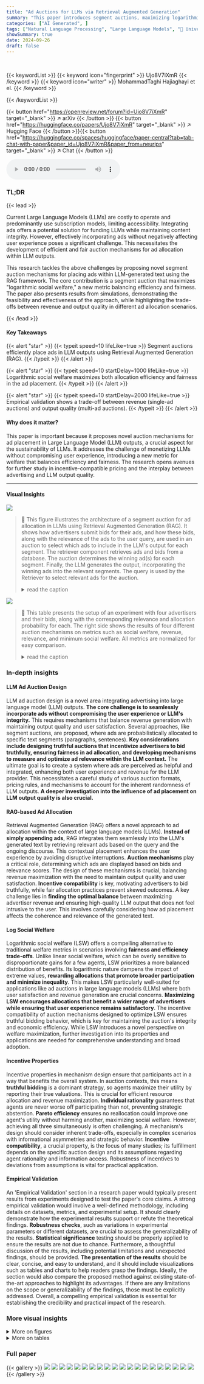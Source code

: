 ```yaml
---
title: "Ad Auctions for LLMs via Retrieval Augmented Generation"
summary: "This paper introduces segment auctions, maximizing logarithmic social welfare, for integrating ads into LLM outputs via Retrieval Augmented Generation, balancing ad revenue and output quality."
categories: ["AI Generated", ]
tags: ["Natural Language Processing", "Large Language Models", "🏢 University of Maryland",]
showSummary: true
date: 2024-09-26
draft: false
---
```


<br>

{{< keywordList >}}
{{< keyword icon="fingerprint" >}} Ujo8V7iXmR {{< /keyword >}}
{{< keyword icon="writer" >}} MohammadTaghi Hajiaghayi et el. {{< /keyword >}}
 
{{< /keywordList >}}

{{< button href="https://openreview.net/forum?id=Ujo8V7iXmR" target="_blank" >}}
↗ arXiv
{{< /button >}}
{{< button href="https://huggingface.co/papers/Ujo8V7iXmR" target="_blank" >}}
↗ Hugging Face
{{< /button >}}{{< button href="https://huggingface.co/spaces/huggingface/paper-central?tab=tab-chat-with-paper&paper_id=Ujo8V7iXmR&paper_from=neurips" target="_blank" >}}
↗ Chat
{{< /button >}}




<audio controls>
    <source src="https://ai-paper-reviewer.com/Ujo8V7iXmR/podcast.wav" type="audio/wav">
    Your browser does not support the audio element.
</audio>


### TL;DR


{{< lead >}}

Current Large Language Models (LLMs) are costly to operate and predominantly use subscription models, limiting accessibility. Integrating ads offers a potential solution for funding LLMs while maintaining content integrity. However, effectively incorporating ads without negatively affecting user experience poses a significant challenge. This necessitates the development of efficient and fair auction mechanisms for ad allocation within LLM outputs.

This research tackles the above challenges by proposing novel segment auction mechanisms for placing ads within LLM-generated text using the RAG framework.  The core contribution is a segment auction that maximizes "logarithmic social welfare," a new metric balancing efficiency and fairness. The paper also presents results from simulations, demonstrating the feasibility and effectiveness of the approach, while highlighting the trade-offs between revenue and output quality in different ad allocation scenarios.

{{< /lead >}}


#### Key Takeaways

{{< alert "star" >}}
{{< typeit speed=10 lifeLike=true >}} Segment auctions efficiently place ads in LLM outputs using Retrieval Augmented Generation (RAG). {{< /typeit >}}
{{< /alert >}}

{{< alert "star" >}}
{{< typeit speed=10 startDelay=1000 lifeLike=true >}} Logarithmic social welfare maximizes both allocation efficiency and fairness in the ad placement. {{< /typeit >}}
{{< /alert >}}

{{< alert "star" >}}
{{< typeit speed=10 startDelay=2000 lifeLike=true >}} Empirical validation shows a trade-off between revenue (single-ad auctions) and output quality (multi-ad auctions). {{< /typeit >}}
{{< /alert >}}

#### Why does it matter?
This paper is important because it proposes novel auction mechanisms for ad placement in Large Language Model (LLM) outputs, a crucial aspect for the sustainability of LLMs.  It addresses the challenge of monetizing LLMs without compromising user experience, introducing a new metric for welfare that balances efficiency and fairness.  The research opens avenues for further study in incentive-compatible pricing and the interplay between advertising and LLM output quality.

------
#### Visual Insights



![](https://ai-paper-reviewer.com/Ujo8V7iXmR/figures_1_1.jpg)

> 🔼 This figure illustrates the architecture of a segment auction for ad allocation in LLMs using Retrieval Augmented Generation (RAG).  It shows how advertisers submit bids for their ads, and how these bids, along with the relevance of the ads to the user query, are used in an auction to select which ads to include in the LLM's output for each segment. The retriever component retrieves ads and bids from a database.  The auction determines the winning ad(s) for each segment. Finally, the LLM generates the output, incorporating the winning ads into the relevant segments.  The query is used by the Retriever to select relevant ads for the auction.
> <details>
> <summary>read the caption</summary>
> Figure 1: Segment auction architecture for LLMs via RAG.
> </details>





![](https://ai-paper-reviewer.com/Ujo8V7iXmR/tables_7_1.jpg)

> 🔼 This table presents the setup of an experiment with four advertisers and their bids, along with the corresponding relevance and allocation probability for each.  The right side shows the results of four different auction mechanisms on metrics such as social welfare, revenue, relevance, and minimum social welfare. All metrics are normalized for easy comparison.
> <details>
> <summary>read the caption</summary>
> Table 1: Experiment setup (left), and the corresponding auction outcomes (right). Note that all metrics are normalized by dividing them by their maximum possible value.
> </details>





### In-depth insights


#### LLM Ad Auction Design
LLM ad auction design is a novel area integrating advertising into large language model (LLM) outputs.  **The core challenge is to seamlessly incorporate ads without compromising the user experience or LLM's integrity.** This requires mechanisms that balance revenue generation with maintaining output quality and user satisfaction.  Several approaches, like segment auctions, are proposed, where ads are probabilistically allocated to specific text segments (paragraphs, sentences).  **Key considerations include designing truthful auctions that incentivize advertisers to bid truthfully, ensuring fairness in ad allocation, and developing mechanisms to measure and optimize ad relevance within the LLM context.**  The ultimate goal is to create a system where ads are perceived as helpful and integrated, enhancing both user experience and revenue for the LLM provider.  This necessitates a careful study of various auction formats, pricing rules, and mechanisms to account for the inherent randomness of LLM outputs.  **A deeper investigation into the influence of ad placement on LLM output quality is also crucial.**

#### RAG-based Ad Allocation
Retrieval Augmented Generation (RAG) offers a novel approach to ad allocation within the context of large language models (LLMs).  **Instead of simply appending ads**, RAG integrates them seamlessly into the LLM's generated text by retrieving relevant ads based on the query and the ongoing discourse. This contextual placement enhances the user experience by avoiding disruptive interruptions.  **Auction mechanisms** play a critical role, determining which ads are displayed based on bids and relevance scores.  The design of these mechanisms is crucial, balancing revenue maximization with the need to maintain output quality and user satisfaction.  **Incentive compatibility** is key, motivating advertisers to bid truthfully, while fair allocation practices prevent skewed outcomes.  A key challenge lies in **finding the optimal balance** between maximizing advertiser revenue and ensuring high-quality LLM output that does not feel intrusive to the user.  This involves carefully considering how ad placement affects the coherence and relevance of the generated text.

#### Log Social Welfare
Logarithmic social welfare (LSW) offers a compelling alternative to traditional welfare metrics in scenarios involving **fairness and efficiency trade-offs**. Unlike linear social welfare, which can be overly sensitive to disproportionate gains for a few agents, LSW prioritizes a more balanced distribution of benefits. Its logarithmic nature dampens the impact of extreme values, **rewarding allocations that promote broader participation and minimize inequality**.  This makes LSW particularly well-suited for applications like ad auctions in large language models (LLMs) where both user satisfaction and revenue generation are crucial concerns.  **Maximizing LSW encourages allocations that benefit a wider range of advertisers while ensuring that user experience remains satisfactory**.  The incentive compatibility of auction mechanisms designed to optimize LSW ensures truthful bidding behavior, which is key for maintaining the auction's integrity and economic efficiency.  While LSW introduces a novel perspective on welfare maximization, further investigation into its properties and applications are needed for comprehensive understanding and broad adoption.

#### Incentive Properties
Incentive properties in mechanism design ensure that participants act in a way that benefits the overall system.  In auction contexts, this means **truthful bidding** is a dominant strategy, so agents maximize their utility by reporting their true valuations.  This is crucial for efficient resource allocation and revenue maximization.  **Individual rationality** guarantees that agents are never worse off participating than not, preventing strategic abstention.  **Pareto efficiency** ensures no reallocation could improve one agent's utility without harming another, maximizing social welfare.  However, achieving all three simultaneously is often challenging.  A mechanism's design should consider inherent trade-offs, especially in complex scenarios with informational asymmetries and strategic behavior.  **Incentive compatibility**, a crucial property, is the focus of many studies; its fulfillment depends on the specific auction design and its assumptions regarding agent rationality and information access.  Robustness of incentives to deviations from assumptions is vital for practical application.

#### Empirical Validation
An 'Empirical Validation' section in a research paper would typically present results from experiments designed to test the paper's core claims.  A strong empirical validation would involve a well-defined methodology, including details on datasets, metrics, and experimental setup. It should clearly demonstrate how the experimental results support or refute the theoretical findings.  **Robustness checks**, such as variations in experimental parameters or different datasets, are crucial to assess the generalizability of the results.  **Statistical significance** testing should be properly applied to ensure the results are not due to chance.   Furthermore, a thoughtful discussion of the results, including potential limitations and unexpected findings, should be provided.  **The presentation of the results** should be clear, concise, and easy to understand, and it should include visualizations such as tables and charts to help readers grasp the findings. Ideally, the section would also compare the proposed method against existing state-of-the-art approaches to highlight its advantages.  If there are any limitations on the scope or generalizability of the findings, those must be explicitly addressed.  Overall, a compelling empirical validation is essential for establishing the credibility and practical impact of the research.


### More visual insights

<details>
<summary>More on figures
</summary>


![](https://ai-paper-reviewer.com/Ujo8V7iXmR/figures_4_1.jpg)

> 🔼 This figure illustrates the architecture of a segment auction for ad allocation in Large Language Models (LLMs) using Retrieval Augmented Generation (RAG).  It shows how advertisers submit bids for their ads to be included in specific segments of the LLM's output.  A retriever component selects relevant ads based on their bids and relevance to the user query. An auction module then determines the winning ad(s) for each segment, considering both bids and relevance scores. The LLM then generates its output, incorporating the winning ads into the designated segments.
> <details>
> <summary>read the caption</summary>
> Figure 1: Segment auction architecture for LLMs via RAG.
> </details>



![](https://ai-paper-reviewer.com/Ujo8V7iXmR/figures_6_1.jpg)

> 🔼 This figure illustrates the architecture of a segment auction for ad allocation in LLMs using Retrieval Augmented Generation (RAG).  It shows how advertiser bids and ad relevance scores are used within the RAG framework to probabilistically select ads for inclusion in different segments (e.g., paragraphs, sentences) of the LLM's output. The LLM then generates the final output, incorporating the selected ads. The process balances economic efficiency (ad revenue) and user experience (relevance and coherence of the generated content).
> <details>
> <summary>read the caption</summary>
> Figure 1: Segment auction architecture for LLMs via RAG.
> </details>



![](https://ai-paper-reviewer.com/Ujo8V7iXmR/figures_8_1.jpg)

> 🔼 This figure illustrates the architecture of a segment auction for ad allocation within the textual outputs of Large Language Models (LLMs) using Retrieval Augmented Generation (RAG).  It shows how advertisers submit bids for their ads, which are then probabilistically retrieved and incorporated into the LLM output based on their bids and relevance to the user query. The retriever in RAG helps determine the relevance scores of ads. The auction mechanism then allocates the ads to segments (paragraphs, sections, or entire outputs) based on these bids and relevance scores.
> <details>
> <summary>read the caption</summary>
> Figure 1: Segment auction architecture for LLMs via RAG.
> </details>



![](https://ai-paper-reviewer.com/Ujo8V7iXmR/figures_18_1.jpg)

> 🔼 This figure illustrates the architecture of a segment auction mechanism designed for allocating ads within the output of large language models (LLMs) using retrieval-augmented generation (RAG).  It shows how advertisers submit bids, the system retrieves relevant ads and their bids, and an auction determines the winning ad for each segment (e.g., paragraph, section). The winning ad's information is then incorporated into the LLM's output generation process.
> <details>
> <summary>read the caption</summary>
> Figure 1: Segment auction architecture for LLMs via RAG.
> </details>



</details>




<details>
<summary>More on tables
</summary>


![](https://ai-paper-reviewer.com/Ujo8V7iXmR/tables_8_1.jpg)
> 🔼 This table presents the results of an experiment comparing different auction mechanisms for integrating ads into the output of large language models (LLMs).  The experiment measures the similarity between the original LLM output (without ads) and the modified output with ads inserted using different methods. The table shows the similarity scores for individual segments (sentences) and for the first k segments (multiple sentences) for different numbers of ads (k) and allocation strategies. Higher scores indicate greater similarity and therefore better output quality. The methods compared are:  * **Seg w/ repl.:** Segment auction with replacement (same ads can be used multiple times). * **Seg w/o repl.:** Segment auction without replacement (each ad used only once). * **Naive I:**  Ads appended to the end of the output without using the LLM to integrate them. * **Naive II:** A naive approach where ads are selected without considering relevance scores. * **Multi-alloc:** Multi-allocation segment auction (multiple ads assigned to the entire document).
> <details>
> <summary>read the caption</summary>
> Table 2: The 2-4th columns represent the similarity of the individual segment to the original output, and the 5-7th columns represent the similarity of the first k segments to the original output.
> </details>

![](https://ai-paper-reviewer.com/Ujo8V7iXmR/tables_21_1.jpg)
> 🔼 The left part of the table shows the experimental setup, including the bids and relevance scores for four advertisers (Velora, Bookhaven, MassMart, EspressoEdge). The right part presents the results of four different auction mechanisms (Segment with replacement, Segment without replacement, Naive II, Multi-allocation) on the metrics of Social Welfare, Revenue, Relevance, and Minimum Social Welfare, all normalized.
> <details>
> <summary>read the caption</summary>
> Table 1: Experiment setup (left), and the corresponding auction outcomes (right). Note that all metrics are normalized by dividing them by their maximum possible value.
> </details>

![](https://ai-paper-reviewer.com/Ujo8V7iXmR/tables_22_1.jpg)
> 🔼 This table presents the configuration of the experiment setup and the results of four different auction mechanisms: Segment Auction with Replacement, Segment Auction without Replacement, Naive II, and Multi-allocation Auction.  The left side shows the bids and relevance scores for four advertisers: Velora, BookHaven, MassMart, and EspressoEdge. The right side shows the average results (with standard deviations) across 500 trials for each mechanism, measuring social welfare, revenue, relevance, and minimum social welfare. All metrics are normalized to a 0-1 scale by dividing by the maximum possible value, enabling easy comparison across mechanisms.
> <details>
> <summary>read the caption</summary>
> Table 1: Experiment setup (left), and the corresponding auction outcomes (right). Note that all metrics are normalized by dividing them by their maximum possible value.
> </details>

![](https://ai-paper-reviewer.com/Ujo8V7iXmR/tables_22_2.jpg)
> 🔼 This table shows the bids submitted by each advertiser and their corresponding relevance scores for Scenario 3 of the experiment.  Scenario 3 uses a larger number of advertisers (11) compared to the previous scenarios. The relevance score (qi) indicates how relevant each advertiser's ad is to the user query, and it influences the probability of the ad being selected in the auction.
> <details>
> <summary>read the caption</summary>
> Table 5: Bids and relevance of the advertisers for Scenario 3.
> </details>

![](https://ai-paper-reviewer.com/Ujo8V7iXmR/tables_22_3.jpg)
> 🔼 This table presents the setup of an experiment, showing the bids and relevance scores for four advertisers. It also shows the results of four different auction mechanisms applied to this setup: the segment auction with replacement, the segment auction without replacement, Naive II, and the multi-allocation auction.  The outcomes measured are social welfare, revenue, relevance, and minimum social welfare. All values are normalized for easy comparison.
> <details>
> <summary>read the caption</summary>
> Table 1: Experiment setup (left), and the corresponding auction outcomes (right). Note that all metrics are normalized by dividing them by their maximum possible value.
> </details>

![](https://ai-paper-reviewer.com/Ujo8V7iXmR/tables_22_4.jpg)
> 🔼 This table presents the results of an experiment comparing the output quality of different auction mechanisms for integrating ads into LLM outputs.  The quality is measured by cosine similarity between embeddings of the original output (without ads) and the modified outputs generated by different methods. The table shows similarity scores for individual segments and the first k segments (where k is the number of ads allocated) for different auction mechanisms (segment auction with replacement, segment auction without replacement, and multi-allocation segment auction).
> <details>
> <summary>read the caption</summary>
> Table 2: The 2-4th columns represent the similarity of the individual segment to the original output, and the 5-7th columns represent the similarity of the first k segments to the original output.
> </details>

</details>




### Full paper

{{< gallery >}}
<img src="https://ai-paper-reviewer.com/Ujo8V7iXmR/1.png" class="grid-w50 md:grid-w33 xl:grid-w25" />
<img src="https://ai-paper-reviewer.com/Ujo8V7iXmR/2.png" class="grid-w50 md:grid-w33 xl:grid-w25" />
<img src="https://ai-paper-reviewer.com/Ujo8V7iXmR/3.png" class="grid-w50 md:grid-w33 xl:grid-w25" />
<img src="https://ai-paper-reviewer.com/Ujo8V7iXmR/4.png" class="grid-w50 md:grid-w33 xl:grid-w25" />
<img src="https://ai-paper-reviewer.com/Ujo8V7iXmR/5.png" class="grid-w50 md:grid-w33 xl:grid-w25" />
<img src="https://ai-paper-reviewer.com/Ujo8V7iXmR/6.png" class="grid-w50 md:grid-w33 xl:grid-w25" />
<img src="https://ai-paper-reviewer.com/Ujo8V7iXmR/7.png" class="grid-w50 md:grid-w33 xl:grid-w25" />
<img src="https://ai-paper-reviewer.com/Ujo8V7iXmR/8.png" class="grid-w50 md:grid-w33 xl:grid-w25" />
<img src="https://ai-paper-reviewer.com/Ujo8V7iXmR/9.png" class="grid-w50 md:grid-w33 xl:grid-w25" />
<img src="https://ai-paper-reviewer.com/Ujo8V7iXmR/10.png" class="grid-w50 md:grid-w33 xl:grid-w25" />
<img src="https://ai-paper-reviewer.com/Ujo8V7iXmR/11.png" class="grid-w50 md:grid-w33 xl:grid-w25" />
<img src="https://ai-paper-reviewer.com/Ujo8V7iXmR/12.png" class="grid-w50 md:grid-w33 xl:grid-w25" />
<img src="https://ai-paper-reviewer.com/Ujo8V7iXmR/13.png" class="grid-w50 md:grid-w33 xl:grid-w25" />
<img src="https://ai-paper-reviewer.com/Ujo8V7iXmR/14.png" class="grid-w50 md:grid-w33 xl:grid-w25" />
<img src="https://ai-paper-reviewer.com/Ujo8V7iXmR/15.png" class="grid-w50 md:grid-w33 xl:grid-w25" />
<img src="https://ai-paper-reviewer.com/Ujo8V7iXmR/16.png" class="grid-w50 md:grid-w33 xl:grid-w25" />
<img src="https://ai-paper-reviewer.com/Ujo8V7iXmR/17.png" class="grid-w50 md:grid-w33 xl:grid-w25" />
<img src="https://ai-paper-reviewer.com/Ujo8V7iXmR/18.png" class="grid-w50 md:grid-w33 xl:grid-w25" />
<img src="https://ai-paper-reviewer.com/Ujo8V7iXmR/19.png" class="grid-w50 md:grid-w33 xl:grid-w25" />
<img src="https://ai-paper-reviewer.com/Ujo8V7iXmR/20.png" class="grid-w50 md:grid-w33 xl:grid-w25" />
{{< /gallery >}}